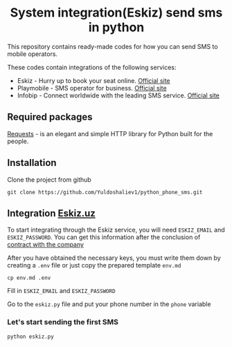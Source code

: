 <div align="center">
<h1>System integration(Eskiz) send sms in python</h1>
</div>

This repository contains ready-made codes for how you can send SMS to mobile operators.

These codes contain integrations of the following services:

- Eskiz - Hurry up to book your seat online. [Official site](https://eskiz.uz/)
- Playmobile - SMS operator for business. [Official site](https://playmobile.uz/)
- Infobip - Connect worldwide with the leading SMS service. [Official site](https://www.infobip.com/sms)

## Required packages

[Requests](https://requests.readthedocs.io/) -
is an elegant and simple HTTP library for Python built for the people.

## Installation

Clone the project from github

```console
git clone https://github.com/Yuldoshaliev1/python_phone_sms.git
```

## Integration  [Eskiz.uz](https://eskiz.uz/)


To start integrating through the Eskiz service, you will need `ESKIZ_EMAIL` and `ESKIZ_PASSWORD`. You can get this information after the conclusion of [contract with the company](https://eskiz.uz/reseller)


After you have obtained the necessary keys, you must write them down by creating a `.env` file or just copy the prepared template `env.md`
```console
cp env.md .env
```



Fill in `ESKIZ_EMAIL` and `ESKIZ_PASSWORD`


Go to the `eskiz.py` file and put your phone number in the `phone` variable

### Let's start sending the first SMS
```console
python eskiz.py
```
